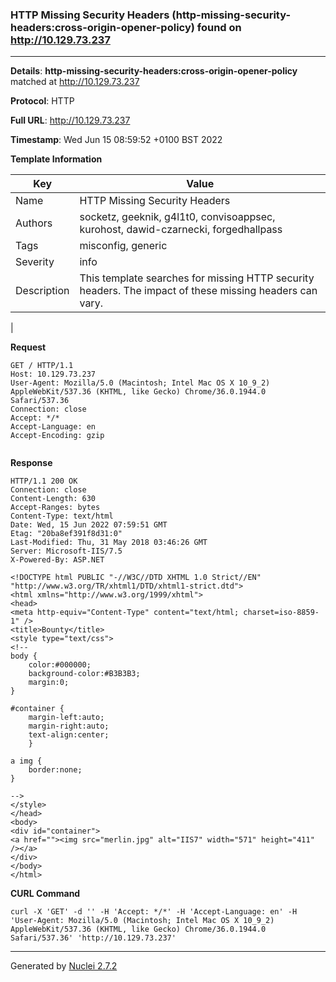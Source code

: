 ### HTTP Missing Security Headers (http-missing-security-headers:cross-origin-opener-policy) found on http://10.129.73.237
---
**Details**: **http-missing-security-headers:cross-origin-opener-policy**  matched at http://10.129.73.237

**Protocol**: HTTP

**Full URL**: http://10.129.73.237

**Timestamp**: Wed Jun 15 08:59:52 +0100 BST 2022

**Template Information**

| Key | Value |
|---|---|
| Name | HTTP Missing Security Headers |
| Authors | socketz, geeknik, g4l1t0, convisoappsec, kurohost, dawid-czarnecki, forgedhallpass |
| Tags | misconfig, generic |
| Severity | info |
| Description | This template searches for missing HTTP security headers. The impact of these missing headers can vary.
 |

**Request**
```http
GET / HTTP/1.1
Host: 10.129.73.237
User-Agent: Mozilla/5.0 (Macintosh; Intel Mac OS X 10_9_2) AppleWebKit/537.36 (KHTML, like Gecko) Chrome/36.0.1944.0 Safari/537.36
Connection: close
Accept: */*
Accept-Language: en
Accept-Encoding: gzip


```

**Response**
```http
HTTP/1.1 200 OK
Connection: close
Content-Length: 630
Accept-Ranges: bytes
Content-Type: text/html
Date: Wed, 15 Jun 2022 07:59:51 GMT
Etag: "20ba8ef391f8d31:0"
Last-Modified: Thu, 31 May 2018 03:46:26 GMT
Server: Microsoft-IIS/7.5
X-Powered-By: ASP.NET

<!DOCTYPE html PUBLIC "-//W3C//DTD XHTML 1.0 Strict//EN" "http://www.w3.org/TR/xhtml1/DTD/xhtml1-strict.dtd">
<html xmlns="http://www.w3.org/1999/xhtml">
<head>
<meta http-equiv="Content-Type" content="text/html; charset=iso-8859-1" />
<title>Bounty</title>
<style type="text/css">
<!--
body {
	color:#000000;
	background-color:#B3B3B3;
	margin:0;
}

#container {
	margin-left:auto;
	margin-right:auto;
	text-align:center;
	}

a img {
	border:none;
}

-->
</style>
</head>
<body>
<div id="container">
<a href=""><img src="merlin.jpg" alt="IIS7" width="571" height="411" /></a>
</div>
</body>
</html>
```


**CURL Command**
```
curl -X 'GET' -d '' -H 'Accept: */*' -H 'Accept-Language: en' -H 'User-Agent: Mozilla/5.0 (Macintosh; Intel Mac OS X 10_9_2) AppleWebKit/537.36 (KHTML, like Gecko) Chrome/36.0.1944.0 Safari/537.36' 'http://10.129.73.237'
```
---
Generated by [Nuclei 2.7.2](https://github.com/projectdiscovery/nuclei)